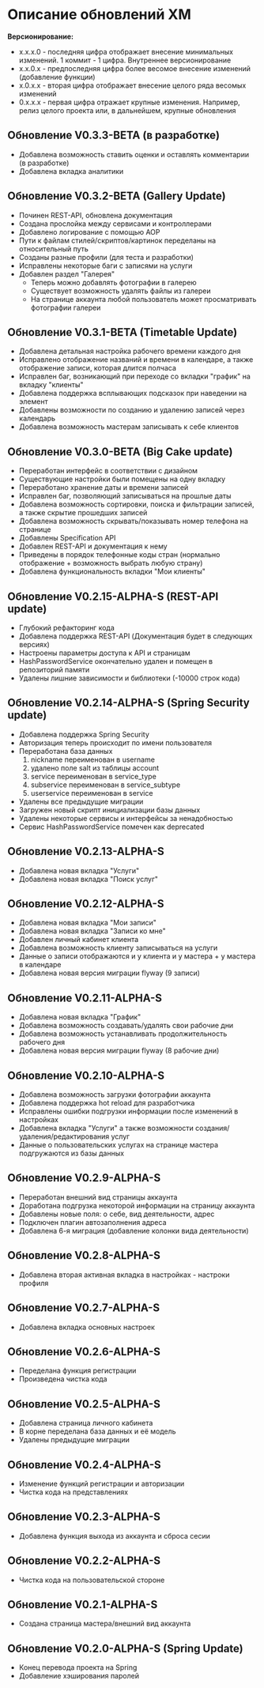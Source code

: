 # Описание обновлений XM

<p><b>Версионирование:</b></p>

* x.x.x.0 - последняя цифра отображает внесение минимальных изменений. 1 коммит - 1 цифра. Внутреннее версионирование
* x.x.0.x - предпоследняя цифра более весомое внесение изменений (добавление функции)
* x.0.x.x - вторая цифра отображает внесение целого ряда весомых изменений
* 0.x.x.x - первая цифра отражает крупные изменения. Например, релиз целого проекта или, в дальнейшем, крупные обновления

## Обновление V0.3.3-BETA (в разработке)
* Добавлена возможность ставить оценки и оставлять комментарии (в разработке)
* Добавлена вкладка аналитики

## Обновление V0.3.2-BETA (Gallery Update)
* Починен REST-API, обновлена документация
* Создана прослойка между сервисами и контроллерами
* Добавлено логирование с помощью AOP
* Пути к файлам стилей/скриптов/картинок переделаны на относительный путь
* Созданы разные профили (для теста и разработки)
* Исправлены некоторые баги с записями на услуги
* Добавлен раздел "Галерея"
  * Теперь можно добавлять фотографии в галерею
  * Существует возможность удалять файлы из галереи
  * На странице аккаунта любой пользователь может просматривать фотографии галереи

## Обновление V0.3.1-BETA (Timetable Update)
* Добавлена детальная настройка рабочего времени каждого дня
* Исправлено отображение названий и времени в календаре, а также отображение записи, которая длится полчаса
* Исправлен баг, возникающий при переходе со вкладки "график" на вкладку "клиенты"
* Добавлена поддержка всплывающих подсказок при наведении на элемент
* Добавлены возможности по созданию и удалению записей через календарь
* Добавлена возможность мастерам записывать к себе клиентов

## Обновление V0.3.0-BETA (Big Cake update)
* Переработан интерфейс в соответствии с дизайном
* Существующие настройки были помещены на одну вкладку
* Переработано хранение даты и времени записей
* Исправлен баг, позволяющий записываться на прошлые даты
* Добавлена возможность сортировки, поиска и фильтрации записей, а также скрытие прошедших записей
* Добавлена возможность скрывать/показывать номер телефона на странице
* Добавлены Specification API
* Добавлен REST-API и документация к нему
* Приведены в порядок телефонные коды стран (нормально отображение + возможность выбрать любую страну)
* Добавлена функциональность вкладки "Мои клиенты"

## Обновление V0.2.15-ALPHA-S (REST-API update)
* Глубокий рефакторинг кода
* Добавлена поддержка REST-API (Документация будет в следующих версиях)
* Настроены параметры доступа к API и страницам
* HashPasswordService окончательно удален и помещен в репозиторий памяти
* Удалены лишние зависимости и библиотеки (-10000 строк кода)

## Обновление V0.2.14-ALPHA-S (Spring Security update)
* Добавлена поддержка Spring Security
* Авторизация теперь происходит по имени пользователя
* Переработана база данных
  1. nickname переименован в username
  2. удалено поле salt из таблицы account
  3. service переименован в service_type
  4. subservice переименован в service_subtype
  5. userservice переименован в service
* Удалены все предыдущие миграции
* Загружен новый скрипт инициализации базы данных
* Удалены некоторые сервисы и интерфейсы за ненадобностью
* Сервис HashPasswordService помечен как deprecated

## Обновление V0.2.13-ALPHA-S
* Добавлена новая вкладка "Услуги"
* Добавлена новая вкладка "Поиск услуг"

## Обновление V0.2.12-ALPHA-S
* Добавлена новая вкладка "Мои записи"
* Добавлена новая вкладка "Записи ко мне"
* Добавлен личный кабинет клиента
* Добавлена возможность клиенту записываться на услуги
* Данные о записи отображаются и у клиента и у мастера + у мастера в календаре
* Добавлена новая версия миграции flyway (9 записи)

## Обновление V0.2.11-ALPHA-S
* Добавлена новая вкладка "График"
* Добавлена возможность создавать/удалять свои рабочие дни
* Добавлена возможность устанавливать продолжительность рабочего дня
* Добавлена новая версия миграции flyway (8 рабочие дни)

## Обновление V0.2.10-ALPHA-S
* Добавлена возможность загрузки фотографии аккаунта
* Добавлена поддержка hot reload для разработчика
* Исправлены ошибки подгрузки информации после изменений в настройках
* Добавлена вкладка "Услуги" а также возможности создания/удаления/редактирования услуг
* Данные о пользовательских услугах на странице мастера подгружаются из базы данных

## Обновление V0.2.9-ALPHA-S
* Переработан внешний вид страницы аккаунта
* Доработана подгрузка некоторой информации на страницу аккаунта
* Добавлены новые поля: о себе, вид деятельности, адрес
* Подключен плагин автозаполнения адреса
* Добавлена 6-я миграция (добавление колонки вида деятельности)

## Обновление V0.2.8-ALPHA-S
* Добавлена вторая активная вкладка в настройках - настроки профиля

## Обновление V0.2.7-ALPHA-S
* Добавлена вкладка основных настроек

## Обновление V0.2.6-ALPHA-S
* Переделана функция регистрации
* Произведена чистка кода

## Обновление V0.2.5-ALPHA-S
* Добавлена страница личного кабинета
* В корне переделана база данных и её модель
* Удалены предыдущие миграции

## Обновление V0.2.4-ALPHA-S
* Изменение функций регистрации и авторизации
* Чистка кода на представлениях

## Обновление V0.2.3-ALPHA-S
* Добавлена функция выхода из аккаунта и сброса сесии

## Обновление V0.2.2-ALPHA-S
* Чистка кода на пользовательской стороне

## Обновление V0.2.1-ALPHA-S
* Создана страница мастера/внешний вид аккаунта

## Обновление V0.2.0-ALPHA-S (Spring Update)
* Конец перевода проекта на Spring
* Добавление хэширования паролей